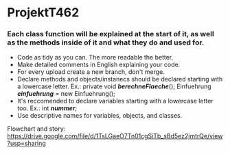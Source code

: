 # ProjektT462

### Each class function will be explained at the start of it, as well as the methods inside of it and what they do and used for.

- Code as tidy as you can. The more readable the better.
- Make detailed comments in English explaining your code.
- For every upload create a new branch, don't merge.
- Declare methods and objects/instanecs should be declared starting with a lowercase letter. Ex.: private void **_berechneFlaeche_**(); Einfuehrung **_einfuehrung_** = new Einfuehrung();
- It's reccomended to declare variables starting with a lowercase letter too. Ex.: int **_nummer_**;
- Use descriptive names for variables, objects, and classes.
  
Flowchart and story: https://drive.google.com/file/d/1TsLGaeO7Tn01cgSiTb_sBd5ez2jmtrQe/view?usp=sharing
